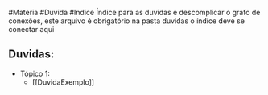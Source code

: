#Materia #Duvida #Indice 
Índice para as duvidas e descomplicar o grafo de conexões, este arquivo é obrigatório na pasta duvidas o índice deve se conectar aqui

## Duvidas:
- Tópico 1:
	- [[DuvidaExemplo]]
